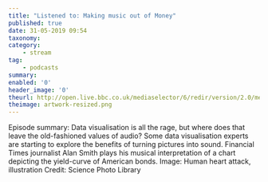 ```yaml
---
title: "Listened to: Making music out of Money"
published: true
date: 31-05-2019 09:54
taxonomy:
category:
	- stream
tag:
	- podcasts
summary:
enabled: '0'
header_image: '0'
theurl: http://open.live.bbc.co.uk/mediaselector/6/redir/version/2.0/mediaset/audio-nondrm-download/proto/http/vpid/p079kkp4.mp3
theimage: artwork-resized.png
--- 
```

Episode summary: Data visualisation is all the rage, but where does that leave the old-fashioned values of audio? Some data visualisation experts are starting to explore the benefits of turning pictures into sound. Financial Times journalist Alan Smith plays his musical interpretation of a chart depicting the yield-curve of American bonds. Image: Human heart attack, illustration Credit: Science Photo Library
